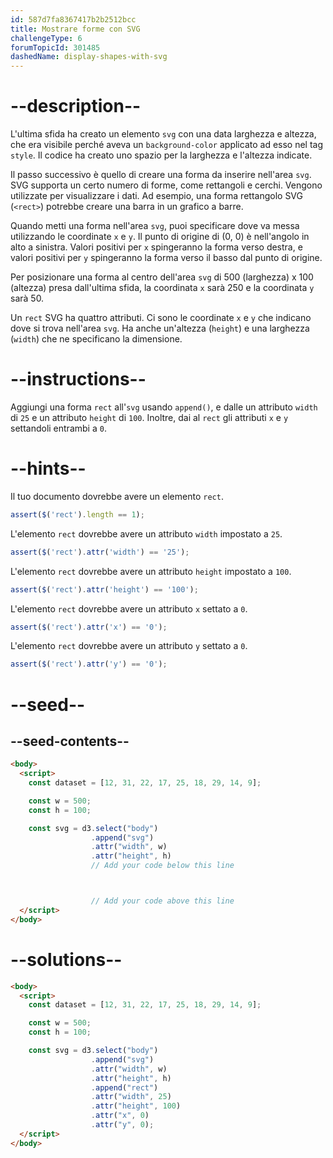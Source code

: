 ```yaml
---
id: 587d7fa8367417b2b2512bcc
title: Mostrare forme con SVG
challengeType: 6
forumTopicId: 301485
dashedName: display-shapes-with-svg
---
```


# --description--

L'ultima sfida ha creato un elemento `svg` con una data larghezza e altezza, che era visibile perché aveva un `background-color` applicato ad esso nel tag `style`. Il codice ha creato uno spazio per la larghezza e l'altezza indicate.

Il passo successivo è quello di creare una forma da inserire nell'area `svg`. SVG supporta un certo numero di forme, come rettangoli e cerchi. Vengono utilizzate per visualizzare i dati. Ad esempio, una forma rettangolo SVG (`<rect>`) potrebbe creare una barra in un grafico a barre.

Quando metti una forma nell'area `svg`, puoi specificare dove va messa utilizzando le coordinate `x` e `y`. Il punto di origine di (0, 0) è nell'angolo in alto a sinistra. Valori positivi per `x` spingeranno la forma verso destra, e valori positivi per `y` spingeranno la forma verso il basso dal punto di origine.

Per posizionare una forma al centro dell'area `svg` di 500 (larghezza) x 100 (altezza) presa dall'ultima sfida, la coordinata `x` sarà 250 e la coordinata `y` sarà 50.

Un `rect` SVG ha quattro attributi. Ci sono le coordinate `x` e `y` che indicano dove si trova nell'area `svg`. Ha anche un'altezza (`height`) e una larghezza (`width`) che ne specificano la dimensione.

# --instructions--

Aggiungi una forma `rect` all'`svg` usando `append()`, e dalle un attributo `width` di `25` e un attributo `height` di `100`. Inoltre, dai al `rect` gli attributi `x` e `y` settandoli entrambi a `0`.

# --hints--

Il tuo documento dovrebbe avere un elemento `rect`.

```js
assert($('rect').length == 1);
```

L'elemento `rect` dovrebbe avere un attributo `width` impostato a `25`.

```js
assert($('rect').attr('width') == '25');
```

L'elemento `rect` dovrebbe avere un attributo `height` impostato a `100`.

```js
assert($('rect').attr('height') == '100');
```

L'elemento `rect` dovrebbe avere un attributo `x` settato a `0`.

```js
assert($('rect').attr('x') == '0');
```

L'elemento `rect` dovrebbe avere un attributo `y` settato a `0`.

```js
assert($('rect').attr('y') == '0');
```

# --seed--

## --seed-contents--

```html
<body>
  <script>
    const dataset = [12, 31, 22, 17, 25, 18, 29, 14, 9];

    const w = 500;
    const h = 100;

    const svg = d3.select("body")
                  .append("svg")
                  .attr("width", w)
                  .attr("height", h)
                  // Add your code below this line



                  // Add your code above this line
  </script>
</body>
```

# --solutions--

```html
<body>
  <script>
    const dataset = [12, 31, 22, 17, 25, 18, 29, 14, 9];

    const w = 500;
    const h = 100;

    const svg = d3.select("body")
                  .append("svg")
                  .attr("width", w)
                  .attr("height", h)
                  .append("rect")
                  .attr("width", 25)
                  .attr("height", 100)
                  .attr("x", 0)
                  .attr("y", 0);
  </script>
</body>
```

